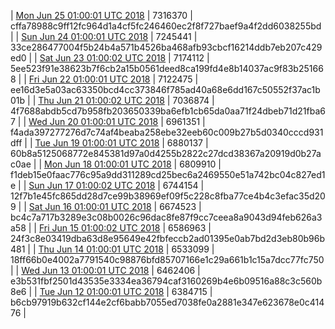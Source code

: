 | [Mon Jun 25 01:00:01 UTC 2018](https://transfer.sh/zLZoa/trcninja-dbdump-20180625010001.tar.bz2) | 7316370 | cffa78988c9ff12fc964d1a4cf5fc246460ec2f8f727baef9a4f2dd6038255bd | 
| [Sun Jun 24 01:00:01 UTC 2018](https://transfer.sh/MrHOP/trcninja-dbdump-20180624010001.tar.bz2) | 7245441 | 33ce286477004f5b24b4a571b4526ba468afb93cbcf16214ddb7eb207c429ed0 | 
| [Sat Jun 23 01:00:02 UTC 2018](https://transfer.sh/ffSA8/trcninja-dbdump-20180623010002.tar.bz2) | 7174112 | 5ee523f91e38623b7f6cb2a15b0561deed8ca199fd4e8b14037ac9f83b251668 | 
| [Fri Jun 22 01:00:01 UTC 2018](https://transfer.sh/io8ef/trcninja-dbdump-20180622010001.tar.bz2) | 7122475 | ee16d3e5a03ac63350bcd4cc373846f785ad40a68e6dd167c50552f37ac1b01b | 
| [Thu Jun 21 01:00:02 UTC 2018]() | 7036874 | 4f7688abdb5cd7b958fb203650339ba6efb1cb65da0aa71f24dbeb71d21fba67 | 
| [Wed Jun 20 01:00:01 UTC 2018](https://transfer.sh/I8SCe/trcninja-dbdump-20180620010001.tar.bz2) | 6961351 | f4ada397277276d7c74af4beaba258ebe32eeb60c009b27b5d0340cccd931dff | 
| [Tue Jun 19 01:00:01 UTC 2018](https://transfer.sh/2YgGH/trcninja-dbdump-20180619010001.tar.bz2) | 6880137 | 60b8a5125068772e845381d97a0d4255b2822c27dcd38367a20919d0b27ac0ae | 
| [Mon Jun 18 01:00:01 UTC 2018](https://transfer.sh/142BTw/trcninja-dbdump-20180618010001.tar.bz2) | 6809910 | f1deb15e0faac776c95a9dd311289cd25bec6a2469550e51a742bc04c827ed1e | 
| [Sun Jun 17 01:00:02 UTC 2018](https://transfer.sh/J9QfS/trcninja-dbdump-20180617010002.tar.bz2) | 6744154 | 12f7b1e45fc865dd28d7ce99b38969ef09f5c228c8fba77ce4b4c3efac35d209 | 
| [Sat Jun 16 01:00:01 UTC 2018](https://transfer.sh/Butzm/trcninja-dbdump-20180616010001.tar.bz2) | 6674523 | bc4c7a717b3289e3c08b0026c96dac8fe87f9cc7ceea8a9043d94feb626a3a58 | 
| [Fri Jun 15 01:00:02 UTC 2018](https://transfer.sh/TkxD6/trcninja-dbdump-20180615010002.tar.bz2) | 6586963 | 24f3c8e03419dba63d8e95649e42fbfeccb2ad01395e0ab7bd2d3eb80b96b481 | 
| [Thu Jun 14 01:00:01 UTC 2018](https://transfer.sh/9GRso/trcninja-dbdump-20180614010001.tar.bz2) | 6533099 | 18ff66b0e4002a7791540c98876bfd85707166e1c29a661b1c15a7dcc77fc750 | 
| [Wed Jun 13 01:00:01 UTC 2018](https://transfer.sh/bwVDu/trcninja-dbdump-20180613010001.tar.bz2) | 6462406 | e3b531fbf2501d43535e3334ea36794caf3160269b4e6b09516a88c3c560b8e6 | 
| [Tue Jun 12 01:00:01 UTC 2018](https://transfer.sh/bCyky/trcninja-dbdump-20180612010001.tar.bz2) | 6384715 | b6cb97919b632cf144e2cf6babb7055ed7038fe0a2881e347e623678e0c41476 | 
